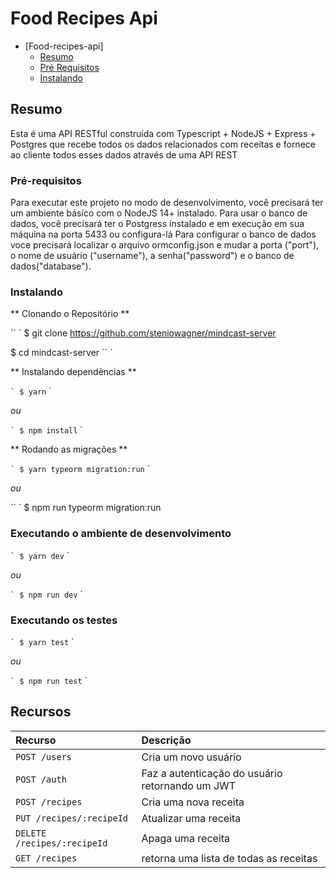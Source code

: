 # Food Recipes Api

- [Food-recipes-api]
    - [Resumo](#resumo)
    - [Pré Requisitos](#pre-requisitos)
    - [Instalando](#instalando)

<!-- ## Link -->


## Resumo

Esta é uma API RESTful construída com Typescript + NodeJS + Express + Postgres que recebe todos os dados relacionados com receitas e fornece ao cliente todos esses dados através de uma API REST


### Pré-requisitos

Para executar este projeto no modo de desenvolvimento, você precisará ter um ambiente básico com o NodeJS 14+ instalado.
Para usar o banco de dados, você precisará ter o Postgress instalado e em execução em sua máquina na porta 5433 ou configura-lá
Para configurar o banco de dados voce precisará localizar o arquivo ormconfig.json e mudar a porta ("port"), o nome de usuário ("username"), a senha("password") e o banco de dados("database").


### Instalando

** Clonando o Repositório **

`` `
$ git clone https://github.com/steniowagner/mindcast-server

$ cd mindcast-server
`` `

** Instalando dependências **

`` `
$ yarn
`` `

_ou_

`` `
$ npm install
`` `

** Rodando as migrações **

`` `
$ yarn typeorm migration:run
`` `

_ou_

`` `
$ npm run typeorm migration:run

### Executando o ambiente de desenvolvimento

`` `
$ yarn dev
`` `

_ou_

`` `
$ npm run dev
`` `

### Executando os testes

`` `
$ yarn test
`` `

_ou_

`` `
$ npm run test
`` `

## Recursos

| Recurso                    | Descrição                                                             |
|:--------------             |:----------------------------------------------------------------------|
| `POST /users`              | Cria um novo usuário                                                  |
| `POST /auth`               | Faz a autenticação do usuário retornando um JWT                       |
| `POST /recipes`            | Cria uma nova receita                                                 |
| `PUT /recipes/:recipeId`   | Atualizar uma receita                                                 |
| `DELETE /recipes/:recipeId`| Apaga uma receita                                                     |
| `GET /recipes`             | retorna uma lista de todas as receitas                                |

